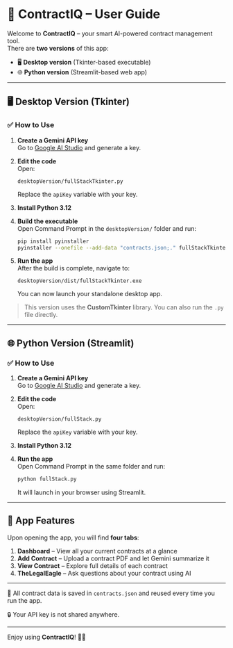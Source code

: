 # 📄 ContractIQ – User Guide

Welcome to **ContractIQ** – your smart AI-powered contract management tool.  
There are **two versions** of this app:

- 🖥️ **Desktop version** (Tkinter-based executable)  
- 🌐 **Python version** (Streamlit-based web app)

---

## 🖥️ Desktop Version (Tkinter)

### ✅ How to Use

1. **Create a Gemini API key**  
   Go to [Google AI Studio](https://makersuite.google.com/app/apikey) and generate a key.

2. **Edit the code**  
   Open:
   ```
   desktopVersion/fullStackTkinter.py
   ```
   Replace the `apiKey` variable with your key.

3. **Install Python 3.12**

4. **Build the executable**  
   Open Command Prompt in the `desktopVersion/` folder and run:

   ```bash
   pip install pyinstaller
   pyinstaller --onefile --add-data "contracts.json;." fullStackTkinter.py
   ```

5. **Run the app**  
   After the build is complete, navigate to:

   ```
   desktopVersion/dist/fullStackTkinter.exe
   ```

   You can now launch your standalone desktop app.

> This version uses the **CustomTkinter** library. You can also run the `.py` file directly.

---

## 🌐 Python Version (Streamlit)

### ✅ How to Use

1. **Create a Gemini API key**  
   Go to [Google AI Studio](https://makersuite.google.com/app/apikey) and generate a key.

2. **Edit the code**  
   Open:
   ```
   desktopVersion/fullStack.py
   ```
   Replace the `apiKey` variable with your key.

3. **Install Python 3.12**

4. **Run the app**  
   Open Command Prompt in the same folder and run:

   ```bash
   python fullStack.py
   ```

   It will launch in your browser using Streamlit.

---

## 🧠 App Features

Upon opening the app, you will find **four tabs**:

1. **Dashboard** – View all your current contracts at a glance  
2. **Add Contract** – Upload a contract PDF and let Gemini summarize it  
3. **View Contract** – Explore full details of each contract  
4. **TheLegalEagle** – Ask questions about your contract using AI  

---

📂 All contract data is saved in `contracts.json` and reused every time you run the app.

🔒 Your API key is not shared anywhere.

---

Enjoy using **ContractIQ**! 🦅✨
